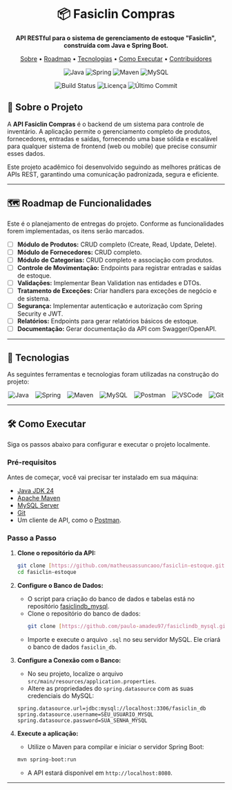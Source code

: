 <div align="center">
  <h1>📦 Fasiclin Compras</h1>
  <p>
    <strong>API RESTful para o sistema de gerenciamento de estoque "Fasiclin", construída com Java e Spring Boot.</strong>
  </p>
  <p>
    <a href="#-sobre-o-projeto">Sobre</a> •
    <a href="#-roadmap-de-funcionalidades">Roadmap</a> •
    <a href="#-tecnologias">Tecnologias</a> •
    <a href="#-como-executar">Como Executar</a> •
    <a href="#-contribuidores">Contribuidores</a>
  </p>

  ![Java](https://img.shields.io/badge/Java-JDK_24-ED8B00?style=for-the-badge&logo=openjdk&logoColor=white)
  ![Spring](https://img.shields.io/badge/Spring_Boot-3.3.0-6DB33F?style=for-the-badge&logo=spring&logoColor=white)
  ![Maven](https://img.shields.io/badge/Maven-4.0.0-C71A36?style=for-the-badge&logo=apache-maven&logoColor=white)
  ![MySQL](https://img.shields.io/badge/MySQL-8.0-4479A1?style=for-the-badge&logo=mysql&logoColor=white)

  <p>
    <img src="https://img.shields.io/github/actions/workflow/status/matheusassuncaoo/fasiclin-estoque/main.yml?style=for-the-badge&branch=main" alt="Build Status">
    <img src="https://img.shields.io/github/license/matheusassuncaoo/fasiclin-estoque?style=for-the-badge" alt="Licença">
    <img src="https://img.shields.io/github/last-commit/matheusassuncaoo/fasiclin-estoque?style=for-the-badge" alt="Último Commit">
  </p>
</div>

## 🎯 Sobre o Projeto

A **API Fasiclin Compras** é o backend de um sistema para controle de inventário. A aplicação permite o gerenciamento completo de produtos, fornecedores, entradas e saídas, fornecendo uma base sólida e escalável para qualquer sistema de frontend (web ou mobile) que precise consumir esses dados.

Este projeto acadêmico foi desenvolvido seguindo as melhores práticas de APIs REST, garantindo uma comunicação padronizada, segura e eficiente.

---

## 🗺️ Roadmap de Funcionalidades

Este é o planejamento de entregas do projeto. Conforme as funcionalidades forem implementadas, os itens serão marcados.

-   [ ] **Módulo de Produtos:** CRUD completo (Create, Read, Update, Delete).
-   [ ] **Módulo de Fornecedores:** CRUD completo.
-   [ ] **Módulo de Categorias:** CRUD completo e associação com produtos.
-   [ ] **Controle de Movimentação:** Endpoints para registrar entradas e saídas de estoque.
-   [ ] **Validações:** Implementar Bean Validation nas entidades e DTOs.
-   [ ] **Tratamento de Exceções:** Criar handlers para exceções de negócio e de sistema.
-   [ ] **Segurança:** Implementar autenticação e autorização com Spring Security e JWT.
-   [ ] **Relatórios:** Endpoints para gerar relatórios básicos de estoque.
-   [ ] **Documentação:** Gerar documentação da API com Swagger/OpenAPI.

---

## 🚀 Tecnologias

As seguintes ferramentas e tecnologias foram utilizadas na construção do projeto:

<div align="center" style="display: flex; justify-content: center; gap: 15px;">
  <img src="https://img.shields.io/badge/Java-ED8B00?style=for-the-badge&logo=openjdk&logoColor=white" alt="Java"/>
  <img src="https://img.shields.io/badge/Spring-6DB33F?style=for-the-badge&logo=spring&logoColor=white" alt="Spring"/>
  <img src="https://img.shields.io/badge/Maven-C71A36?style=for-the-badge&logo=apache-maven&logoColor=white" alt="Maven"/>
  <img src="https://img.shields.io/badge/MySQL-4479A1?style=for-the-badge&logo=mysql&logoColor=white" alt="MySQL"/>
  <img src="https://img.shields.io/badge/Postman-FF6C37?style=for-the-badge&logo=postman&logoColor=white" alt="Postman"/>
  <img src="https://img.shields.io/badge/VS_Code-007ACC?style=for-the-badge&logo=visual-studio-code&logoColor=white" alt="VSCode"/>
  <img src="https://img.shields.io/badge/Git-F05032?style=for-the-badge&logo=git&logoColor=white" alt="Git"/>
</div>

---

## 🛠️ Como Executar

Siga os passos abaixo para configurar e executar o projeto localmente.

### **Pré-requisitos**

Antes de começar, você vai precisar ter instalado em sua máquina:
-   [Java JDK 24](https://www.oracle.com/br/java/technologies/downloads/)
-   [Apache Maven](https://maven.apache.org/download.cgi)
-   [MySQL Server](https://dev.mysql.com/downloads/mysql/)
-   [Git](https://git-scm.com/downloads)
-   Um cliente de API, como o [Postman](https://www.postman.com/downloads/).

### **Passo a Passo**

1.  **Clone o repositório da API:**
    ```bash
    git clone [https://github.com/matheusassuncaoo/fasiclin-estoque.git](https://github.com/matheusassuncaoo/fasiclin-estoque.git)
    cd fasiclin-estoque
    ```

2.  **Configure o Banco de Dados:**
    - O script para criação do banco de dados e tabelas está no repositório [fasiclindb_mysql](https://github.com/paulo-amadeu97/fasiclindb_mysql).
    - Clone o repositório do banco de dados:
      ```bash
      git clone [https://github.com/paulo-amadeu97/fasiclindb_mysql.git](https://github.com/paulo-amadeu97/fasiclindb_mysql.git)
      ```
    - Importe e execute o arquivo `.sql` no seu servidor MySQL. Ele criará o banco de dados `fasiclin_db`.

3.  **Configure a Conexão com o Banco:**
    - No seu projeto, localize o arquivo `src/main/resources/application.properties`.
    - Altere as propriedades do `spring.datasource` com as suas credenciais do MySQL:
    ```properties
    spring.datasource.url=jdbc:mysql://localhost:3306/fasiclin_db
    spring.datasource.username=SEU_USUARIO_MYSQL
    spring.datasource.password=SUA_SENHA_MYSQL
    ```

4.  **Execute a aplicação:**
    - Utilize o Maven para compilar e iniciar o servidor Spring Boot:
    ```bash
    mvn spring-boot:run
    ```
    - A API estará disponível em `http://localhost:8080`.

---


